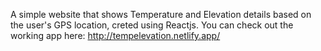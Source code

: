 A simple website that shows Temperature and Elevation details based on the user's GPS location, creted using Reactjs.
You can check out the working app here: http://tempelevation.netlify.app/
